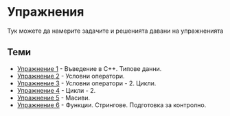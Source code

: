 # Упражнения

Тук можете да намерите задачите и решенията давани на упражненията

## Теми
* [Упражнение 1](./lab1) - Въведение в C++. Типове данни.
* [Упражнение 2](./lab2) - Условни оператори.
* [Упражнение 3](./lab3) - Условни оператори - 2. Цикли.
* [Упражнение 4](./lab4) - Цикли - 2.
* [Упражнение 5](./lab5) - Масиви.
* [Упражнение 6](./lab6) - Функции. Стрингове. Подготовка за контролно.
